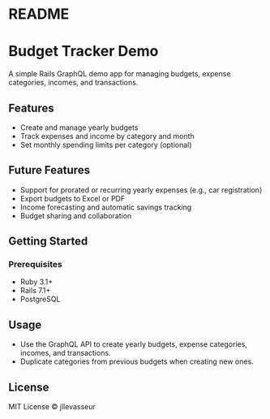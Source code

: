 # README

# Budget Tracker Demo

A simple Rails GraphQL demo app for managing budgets, expense categories, incomes, and transactions.

## Features

- Create and manage yearly budgets
- Track expenses and income by category and month
- Set monthly spending limits per category (optional)

## Future Features

- Support for prorated or recurring yearly expenses (e.g., car registration)
- Export budgets to Excel or PDF
- Income forecasting and automatic savings tracking
- Budget sharing and collaboration

## Getting Started

### Prerequisites

- Ruby 3.1+
- Rails 7.1+
- PostgreSQL

## Usage
- Use the GraphQL API to create yearly budgets, expense categories, incomes, and transactions.
- Duplicate categories from previous budgets when creating new ones.

## License

MIT License © jllevasseur
